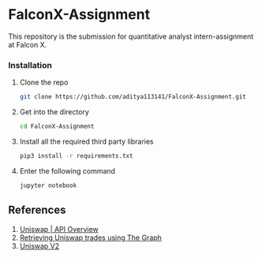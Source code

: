 # FalconX-Assignment

This repository is the submission for quantitative analyst intern-assignment at Falcon X.

### Installation

1. Clone the repo
   ```sh
   git clone https://github.com/aditya113141/FalconX-Assignment.git
   ```
2. Get into the directory
   ```sh
   cd FalconX-Assignment
   ```
3. Install all the required third party libraries

   ```sh
   pip3 install -r requirements.txt
   ```

4. Enter the following command
   ```sh
   jupyter notebook
   ```
   

## References

1. [Uniswap | API Overview](https://uniswap.org/docs/v2/API/overview/)
2. [Retrieving Uniswap trades using The Graph](https://messari.io/article/retrieving-uniswap-trades-using-the-graph)
3. [Uniswap V2](https://thegraph.com/explorer/subgraph/uniswap/uniswap-v2)
